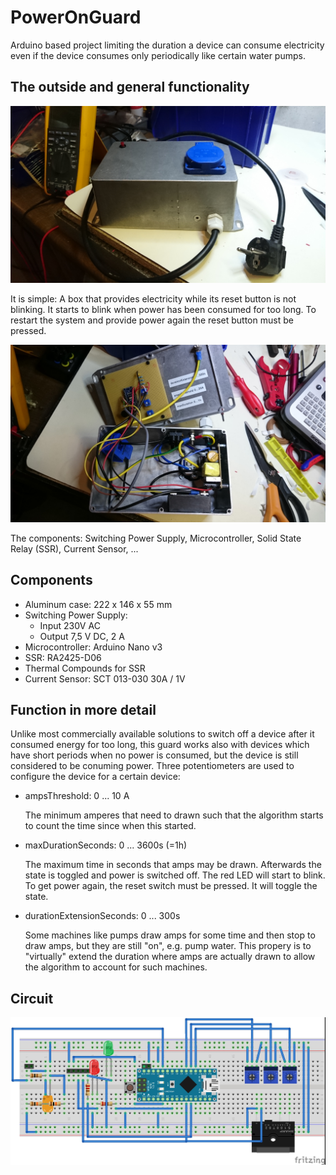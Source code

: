 # PowerOnGuard
Arduino based project limiting the duration a device can consume electricity even if the device consumes only periodically like certain water pumps.

## The outside and general functionality
![PowerOnGuard0](docs/DSC_0082.JPG)

It is simple: A box that provides electricity while its reset button is not blinking. It starts to blink when power has been consumed for too long. To restart the system and provide power again the reset button must be pressed.

![PowerOnGuard1](docs/DSC_0081.JPG)

The components: Switching Power Supply, Microcontroller, Solid State Relay (SSR), Current Sensor, ...

## Components

* Aluminum case: 222 x 146 x 55 mm
* Switching Power Supply: 
  * Input 230V AC
  * Output 7,5 V DC, 2 A
* Microcontroller: Arduino Nano v3
* SSR: RA2425-D06
* Thermal Compounds for SSR
* Current Sensor: SCT 013-030 30A / 1V

## Function in more detail
Unlike most commercially available solutions to switch off a device after it consumed energy for too long, this guard works also with devices which have short periods when no power is consumed, but the device is still considered to be conuming power.
Three potentiometers are used to configure the device for a certain device:
* ampsThreshold: 0 ... 10 A

  The minimum amperes that need to drawn such that the algorithm starts to count the time since when this started.
* maxDurationSeconds: 0 ... 3600s (=1h)

  The maximum time in seconds that amps may be drawn. Afterwards the state is toggled and power is switched off.
  The red LED will start to blink. To get power again, the reset switch must be pressed. It will toggle the state.
* durationExtensionSeconds: 0 ... 300s

  Some machines like pumps draw amps for some time and then stop to draw amps, but they are still "on", e.g. pump water.
  This propery is to "virtually" extend the duration where amps are actually drawn to allow the algorithm to account for such machines.

## Circuit
![PowerOnGuard_Circuit](circuit/PumpGuard_bb.jpg)
